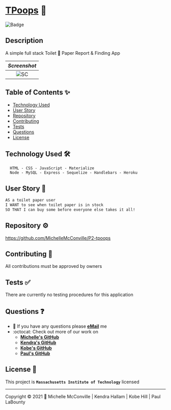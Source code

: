 
# [TPoops](https://mkkp-project2.herokuapp.com/) 🔗

![Badge](https://img.shields.io/badge/license-MIT-f2056c)

## Description

A simple full stack Toilet 🚽 Paper Report & Finding App

| ***Screenshot***              |
| :---------------------------: |
| ![SC](tbd)                    |

## Table of Contents ✨

* [Technology Used](#technology)
* [User Story](#us)
* [Repository](#repo)
* [Contributing](#contributing)
* [Tests](#tests)
* [Questions](#questions)
* [License](#license)

## Technology Used 🛠️ <a name="technology"></a>

```.
  HTML - CSS - JavaScript - Materialize
  Node - MySQL - Express - Sequelize - Handlebars - Heroku
```

## User Story 📖‍ <a name="us"></a>

```md
AS a toilet paper user
I WANT to see when toilet paper is in stock
SO THAT I can buy some before everyone else takes it all!
```

## Repository ⚙️ <a name="repo"></a>

https://github.com/MichelleMcConville/P2-tpoops

## Contributing 🤝 <a name="contributing"></a>

All contributions must be approved by owners

## Tests ✅ <a name="tests"></a>

There are currently no testing procedures for this application

## Questions ❓ <a name="questions"></a>

* 📧 If you have any questions please [**eMail**](mailto:dev.mchel@gmail.com) me
* :octocat: Check out more of our work on
  * [**Michelle's GitHub**](https://michellemcconville.github.io/08-updated-portfolio/portfolio.html)
  * [**Kendra's GitHub**](https://kjhallam.github.io/portfolio.html)
  * [**Kobe's GitHub**](https://github.com/Kobehill68)
  * [**Paul's GitHub**](https://github.com/Plabounty)

## License 📝 <a name="license"></a>

This project is **`Massachusetts Institute of Technology`** licensed

---

 Copyright ©️ 2021 🌻 Michelle McConville | Kendra Hallam | Kobe Hill | Paul LaBounty
